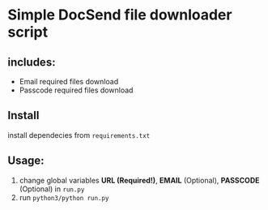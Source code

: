 # Simple DocSend file downloader script

## includes:
- Email required files download
- Passcode required files download


## Install
install dependecies from `requirements.txt`


## Usage:
1. change global variables **URL (Required!)**, **EMAIL** (Optional), **PASSCODE** (Optional) in `run.py`
2. run `python3/python run.py`